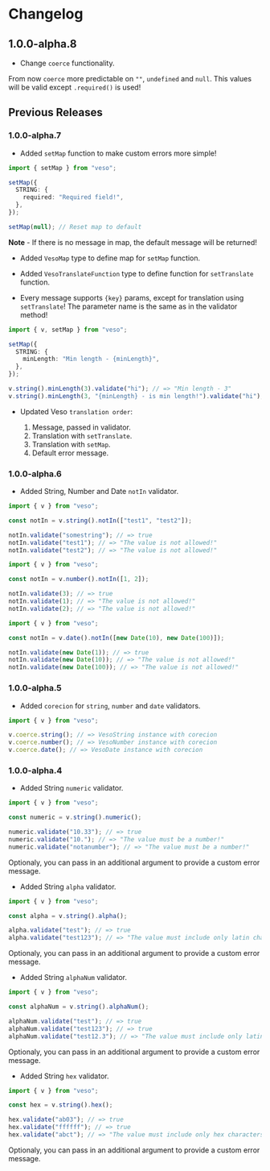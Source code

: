 # Changelog

## 1.0.0-alpha.8

- Change `coerce` functionality.

From now `coerce` more predictable on `""`, `undefined` and `null`. This values will be valid except `.required()` is used!

## Previous Releases

### 1.0.0-alpha.7

- Added `setMap` function to make custom errors more simple!

```ts
import { setMap } from "veso";

setMap({
  STRING: {
    required: "Required field!",
  },
});

setMap(null); // Reset map to default
```

**Note** - If there is no message in map, the default message will be returned!

- Added `VesoMap` type to define map for `setMap` function.

- Added `VesoTranslateFunction` type to define function for `setTranslate` function.

- Every message supports `{key}` params, except for translation using `setTranslate`! The parameter name is the same as in the validator method!

```ts
import { v, setMap } from "veso";

setMap({
  STRING: {
    minLength: "Min length - {minLength}",
  },
});

v.string().minLength(3).validate("hi"); // => "Min length - 3"
v.string().minLength(3, "{minLength} - is min length!").validate("hi"); // => "3 - is min length!"
```

- Updated Veso `translation order`:

  1. Message, passed in validator.
  2. Translation with `setTranslate`.
  3. Translation with `setMap`.
  4. Default error message.

### 1.0.0-alpha.6

- Added String, Number and Date `notIn` validator.

```ts
import { v } from "veso";

const notIn = v.string().notIn(["test1", "test2"]);

notIn.validate("somestring"); // => true
notIn.validate("test1"); // => "The value is not allowed!"
notIn.validate("test2"); // => "The value is not allowed!"
```

```ts
import { v } from "veso";

const notIn = v.number().notIn([1, 2]);

notIn.validate(3); // => true
notIn.validate(1); // => "The value is not allowed!"
notIn.validate(2); // => "The value is not allowed!"
```

```ts
import { v } from "veso";

const notIn = v.date().notIn([new Date(10), new Date(100)]);

notIn.validate(new Date(1)); // => true
notIn.validate(new Date(10)); // => "The value is not allowed!"
notIn.validate(new Date(100)); // => "The value is not allowed!"
```

### 1.0.0-alpha.5

- Added `corecion` for `string`, `number` and `date` validators.

```ts
import { v } from "veso";

v.coerce.string(); // => VesoString instance with corecion
v.coerce.number(); // => VesoNumber instance with corecion
v.coerce.date(); // => VesoDate instance with corecion
```

### 1.0.0-alpha.4

- Added String `numeric` validator.

```ts
import { v } from "veso";

const numeric = v.string().numeric();

numeric.validate("10.33"); // => true
numeric.validate("10."); // => "The value must be a number!"
numeric.validate("notanumber"); // => "The value must be a number!"
```

Optionaly, you can pass in an additional argument to provide a custom error message.

- Added String `alpha` validator.

```ts
import { v } from "veso";

const alpha = v.string().alpha();

alpha.validate("test"); // => true
alpha.validate("test123"); // => "The value must include only latin characters!"
```

Optionaly, you can pass in an additional argument to provide a custom error message.

- Added String `alphaNum` validator.

```ts
import { v } from "veso";

const alphaNum = v.string().alphaNum();

alphaNum.validate("test"); // => true
alphaNum.validate("test123"); // => true
alphaNum.validate("test12.3"); // => "The value must include only latin characters and numbers!"
```

Optionaly, you can pass in an additional argument to provide a custom error message.

- Added String `hex` validator.

```ts
import { v } from "veso";

const hex = v.string().hex();

hex.validate("ab03"); // => true
hex.validate("ffffff"); // => true
hex.validate("abct"); // => "The value must include only hex characters!"
```

Optionaly, you can pass in an additional argument to provide a custom error message.
